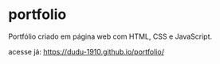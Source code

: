 # portfolio

Portfólio criado em página web com HTML, CSS e JavaScript.

acesse já: https://dudu-1910.github.io/portfolio/
